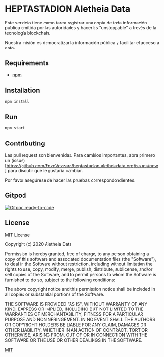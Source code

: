 # HEPTASTADION Aletheia Data

Este servicio tiene como tarea registrar una copia de toda información publica emitida por las autoridades y hacerlas “unstoppable” a trevés de la tecnología blockchain.

Nuestra misión es democratizar la información pública y facilitar el acceso a esta.

## Requirements

- [npm](https://www.npmjs.com/)

## Installation

```bash
npm install
```

## Run

```bash
npm start
```

## Contributing

Las pull request son bienvenidas. Para cambios importantes, abra primero un (issue)[https://github.com/EnzoVezzaro/heptastadion.aletheiadata.org/issues/new] para discutir qué le gustaría cambiar.

Por favor asegúrese de hacer las pruebas correspondondientes.


## Gitpod

[![Gitpod ready-to-code](https://img.shields.io/badge/Gitpod-ready--to--code-blue?logo=gitpod)](https://gitpod.io/#https://github.com/EnzoVezzaro/heptastadion.aletheiadata.org)


## License

MIT License

Copyright (c) 2020 Aletheia Data

Permission is hereby granted, free of charge, to any person obtaining a copy
of this software and associated documentation files (the "Software"), to deal
in the Software without restriction, including without limitation the rights
to use, copy, modify, merge, publish, distribute, sublicense, and/or sell
copies of the Software, and to permit persons to whom the Software is
furnished to do so, subject to the following conditions:

The above copyright notice and this permission notice shall be included in all
copies or substantial portions of the Software.

THE SOFTWARE IS PROVIDED "AS IS", WITHOUT WARRANTY OF ANY KIND, EXPRESS OR
IMPLIED, INCLUDING BUT NOT LIMITED TO THE WARRANTIES OF MERCHANTABILITY,
FITNESS FOR A PARTICULAR PURPOSE AND NONINFRINGEMENT. IN NO EVENT SHALL THE
AUTHORS OR COPYRIGHT HOLDERS BE LIABLE FOR ANY CLAIM, DAMAGES OR OTHER
LIABILITY, WHETHER IN AN ACTION OF CONTRACT, TORT OR OTHERWISE, ARISING FROM,
OUT OF OR IN CONNECTION WITH THE SOFTWARE OR THE USE OR OTHER DEALINGS IN THE
SOFTWARE.

[MIT](https://choosealicense.com/licenses/mit/)
